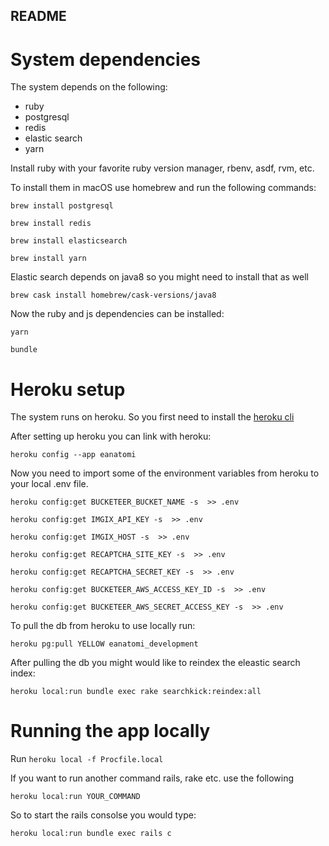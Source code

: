 ## README 

# System dependencies

The system depends on the following:

* ruby
* postgresql
* redis
* elastic search
* yarn

Install ruby with your favorite ruby version manager, rbenv, asdf, rvm, etc.

To install them in macOS use homebrew and run the following commands:

`brew install postgresql`

`brew install redis`

`brew install elasticsearch`

`brew install yarn`

Elastic search depends on java8 so you might need to install that as well

`brew cask install homebrew/cask-versions/java8`

Now the ruby and js dependencies can be installed:

`yarn`

`bundle`

# Heroku setup

The system runs on heroku. So you first need to install the [heroku cli](https://devcenter.heroku.com/articles/heroku-cli)

After setting up heroku you can link with heroku:

`heroku config --app eanatomi`

Now you need to import some of the environment variables from heroku to your local .env file.

`heroku config:get BUCKETEER_BUCKET_NAME -s  >> .env`

`heroku config:get IMGIX_API_KEY -s  >> .env`

`heroku config:get IMGIX_HOST -s  >> .env`

`heroku config:get RECAPTCHA_SITE_KEY -s  >> .env`

`heroku config:get RECAPTCHA_SECRET_KEY -s  >> .env`

`heroku config:get BUCKETEER_AWS_ACCESS_KEY_ID -s  >> .env`

`heroku config:get BUCKETEER_AWS_SECRET_ACCESS_KEY -s  >> .env`

To pull the db from heroku to use locally run:

`heroku pg:pull YELLOW eanatomi_development`

After pulling the db you might would like to reindex the eleastic search index:

`heroku local:run bundle exec rake searchkick:reindex:all`

# Running the app locally

Run `heroku local -f Procfile.local`

If you want to run another command rails, rake etc. use the following

`heroku local:run YOUR_COMMAND`

So to start the rails consolse you would type:

`heroku local:run bundle exec rails c`
